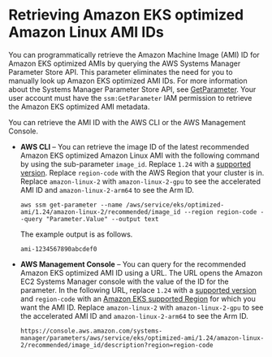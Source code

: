# Retrieving Amazon EKS optimized Amazon Linux AMI IDs<a name="retrieve-ami-id"></a>

You can programmatically retrieve the Amazon Machine Image \(AMI\) ID for Amazon EKS optimized AMIs by querying the AWS Systems Manager Parameter Store API\. This parameter eliminates the need for you to manually look up Amazon EKS optimized AMI IDs\. For more information about the Systems Manager Parameter Store API, see [GetParameter](https://docs.aws.amazon.com/systems-manager/latest/APIReference/API_GetParameter.html)\. Your user account must have the `ssm:GetParameter` IAM permission to retrieve the Amazon EKS optimized AMI metadata\.

You can retrieve the AMI ID with the AWS CLI or the AWS Management Console\.
+ **AWS CLI** – You can retrieve the image ID of the latest recommended Amazon EKS optimized Amazon Linux AMI with the following command by using the sub\-parameter `image_id`\. Replace `1.24` with a [supported version](platform-versions.md)\. Replace `region-code` with the AWS Region that your cluster is in\. Replace `amazon-linux-2` with `amazon-linux-2-gpu` to see the accelerated AMI ID and `amazon-linux-2-arm64` to see the Arm ID\.

  ```
  aws ssm get-parameter --name /aws/service/eks/optimized-ami/1.24/amazon-linux-2/recommended/image_id --region region-code --query "Parameter.Value" --output text
  ```

  The example output is as follows\.

  ```
  ami-1234567890abcdef0
  ```
+ **AWS Management Console** – You can query for the recommended Amazon EKS optimized AMI ID using a URL\. The URL opens the Amazon EC2 Systems Manager console with the value of the ID for the parameter\. In the following URL, replace `1.24` with a [supported version](platform-versions.md) and `region-code` with an [Amazon EKS supported Region](https://docs.aws.amazon.com/general/latest/gr/eks.html) for which you want the AMI ID\. Replace `amazon-linux-2` with `amazon-linux-2-gpu` to see the accelerated AMI ID and `amazon-linux-2-arm64` to see the Arm ID\.

  ```
  https://console.aws.amazon.com/systems-manager/parameters/aws/service/eks/optimized-ami/1.24/amazon-linux-2/recommended/image_id/description?region=region-code
  ```